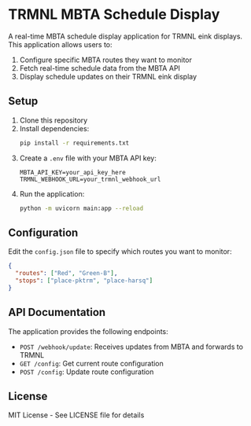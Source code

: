 # TRMNL MBTA Schedule Display

A real-time MBTA schedule display application for TRMNL eink displays. This application allows users to:

1. Configure specific MBTA routes they want to monitor
2. Fetch real-time schedule data from the MBTA API
3. Display schedule updates on their TRMNL eink display

## Setup

1. Clone this repository
2. Install dependencies:
   ```bash
   pip install -r requirements.txt
   ```
3. Create a `.env` file with your MBTA API key:
   ```
   MBTA_API_KEY=your_api_key_here
   TRMNL_WEBHOOK_URL=your_trmnl_webhook_url
   ```
4. Run the application:
   ```bash
   python -m uvicorn main:app --reload
   ```

## Configuration

Edit the `config.json` file to specify which routes you want to monitor:

```json
{
  "routes": ["Red", "Green-B"],
  "stops": ["place-pktrm", "place-harsq"]
}
```

## API Documentation

The application provides the following endpoints:

- `POST /webhook/update`: Receives updates from MBTA and forwards to TRMNL
- `GET /config`: Get current route configuration
- `POST /config`: Update route configuration

## License

MIT License - See LICENSE file for details
